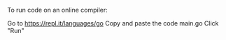 To run code on an online compiler:

Go to https://repl.it/languages/go
Copy and paste the code main.go
Click "Run"
